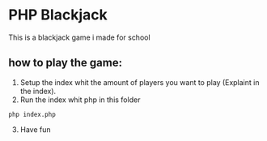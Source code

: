 # PHP Blackjack

This is a blackjack game i made for school

## how to play the game:

1. Setup the index whit the amount of players you want to play (Explaint in the index).
2. Run the index whit php in this folder

```
php index.php
```

3. Have fun
